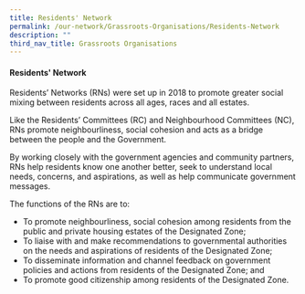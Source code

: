 ```yaml
---
title: Residents' Network
permalink: /our-network/Grassroots-Organisations/Residents-Network
description: ""
third_nav_title: Grassroots Organisations
---
```

#### Residents' Network


Residents’ Networks (RNs) were set up in 2018 to promote greater social mixing between residents across all ages, races and all estates.

Like the Residents’ Committees (RC) and Neighbourhood Committees (NC), RNs promote neighbourliness, social cohesion and acts as a bridge between the people and the Government.

By working closely with the government agencies and community partners, RNs help residents know one another better, seek to understand local needs, concerns, and aspirations, as well as help communicate government messages.

The functions of the RNs are to:

* To promote neighbourliness, social cohesion among residents from the public and private housing estates of the Designated Zone;
* To liaise with and make recommendations to governmental authorities on the needs and aspirations of residents of the Designated Zone;
* To disseminate information and channel feedback on government policies and actions from residents of the Designated Zone; and
* To promote good citizenship among residents of the Designated Zone.





